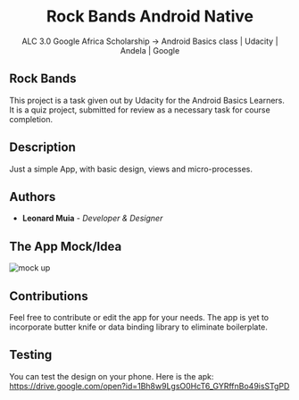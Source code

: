 <h1 align="center">Rock Bands Android Native</h1>
 
<p align="center">ALC 3.0 Google Africa Scholarship -> Android Basics class | Udacity | Andela | Google</p>

## Rock Bands

This project is a task given out by Udacity for the Android Basics Learners. It is a quiz project, submitted for review as a necessary task for course completion.

## Description
Just a simple App, with basic design, views and micro-processes.

## Authors
* **Leonard Muia** - *Developer & Designer* 

## The App Mock/Idea

![mock up](https://github.com/LeonardMuia/Band/blob/master/app/src/main/res/drawable/mock.png)

## Contributions
Feel free to contribute or edit the app for your needs. The app is yet to incorporate butter knife or data binding library to eliminate boilerplate.

## Testing
You can test the design on your phone. Here is the apk:
https://drive.google.com/open?id=1Bh8w9LgsO0HcT6_GYRffnBo49isSTgPD
